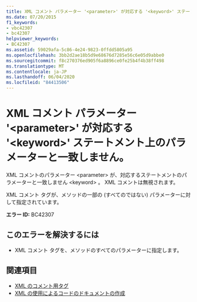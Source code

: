 ```yaml
---
title: XML コメント パラメーター '<parameter>' が対応する '<keyword>' ステートメント上のパラメーターと一致しません。
ms.date: 07/20/2015
f1_keywords:
- vbc42307
- bc42307
helpviewer_keywords:
- BC42307
ms.assetid: 59029afa-5c86-4e24-9823-0ffdd5805a95
ms.openlocfilehash: 3bb2d2ae18b5d9e68676d7285e56c6e05d9abbe0
ms.sourcegitcommit: f8c270376ed905f6a8896ce0fe25b4f4b38ff498
ms.translationtype: MT
ms.contentlocale: ja-JP
ms.lasthandoff: 06/04/2020
ms.locfileid: "84413506"
---
```

# <a name="xml-comment-parameter-parameter-does-not-match-a-parameter-on-the-corresponding-keyword-statement"></a>XML コメント パラメーター '\<parameter>' が対応する '\<keyword>' ステートメント上のパラメーターと一致しません。
XML コメントのパラメーター \<parameter> が、対応するステートメントのパラメーターと一致しません \<keyword> 。 XML コメントは無視されます。  
  
 XML コメント タグが、メソッドの一部の (すべてのではない) パラメーターに対して指定されています。  
  
 **エラー ID:** BC42307  
  
## <a name="to-correct-this-error"></a>このエラーを解決するには  
  
- XML コメント タグを、メソッドのすべてのパラメーターに指定します。  
  
## <a name="see-also"></a>関連項目

- [XML のコメント用タグ](../language-reference/xmldoc/index.md)
- [XML の使用によるコードのドキュメントの作成](../programming-guide/program-structure/documenting-your-code-with-xml.md)
